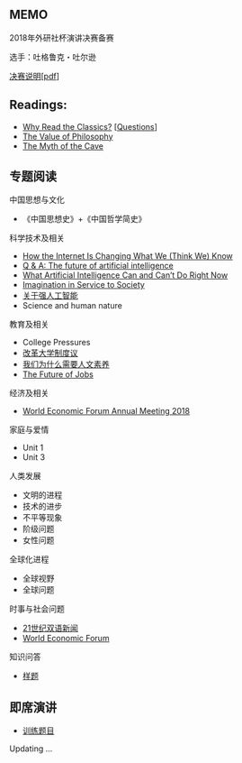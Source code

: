 ## MEMO
2018年外研社杯演讲决赛备赛

选手：吐格鲁克・吐尔逊

[决赛说明](http://uchallenge.unipus.cn/2018/constitution/speaking/447640.shtml)[[pdf](docs/fltrp2018_final.pdf)]

## Readings:

+ [Why Read the Classics?](docs/readings/Why_Read_the_Classics.pdf) [[Questions](docs/misc/classics_questions)]
+ [The Value of Philosophy](docs/readings/The_Value_of_Philosophy.pdf)
+ [The Myth of the Cave](docs/readings/The_Myth_of_the_Cave.pdf)

## 专题阅读

中国思想与文化
+ 《中国思想史》+《中国哲学简史》

科学技术及相关
+ [How the Internet Is Changing What We (Think We) Know](http://www.larrysanger.org/hownetchangesknowledge.html)
+ [Q & A: The future of artificial intelligence](https://people.eecs.berkeley.edu/~russell/temp/q-and-a.html)
+ [What Artificial Intelligence Can and Can’t Do Right Now](https://hbr.org/2016/11/what-artificial-intelligence-can-and-cant-do-right-now)
+ [Imagination in Service to Society](docs/readings/liucixin)
+ [关于强人工智能](https://www.leiphone.com/news/201801/i3y36GjA4SdwpGuC.html)
+ Science and human nature

教育及相关
+ College Pressures
+ [改革大学制度议](docs/readings/钱穆_改革大学制度议.pdf)
+ [我们为什么需要人文素养](docs/readings/龙应台_我们为什么需要人文素养.pdf)
+ [The Future of Jobs](docs/readings/WEF_Future_of_Jobs_2018.pdf)

经济及相关
+ [World Economic Forum Annual Meeting 2018](https://www.weforum.org/events/world-economic-forum-annual-meeting-2018)

家庭与爱情
+ Unit 1
+ Unit 3

人类发展
+ 文明的进程
+ 技术的进步
+ 不平等现象
+ 阶级问题
+ 女性问题

全球化进程
+ 全球视野
+ 全球问题

时事与社会问题
+ [21世纪双语新闻](https://www.i21st.cn/story/index_1.html)
+ [World Economic Forum](https://www.weforum.org/)

知识问答
+ [样题](docs/fltrp_quiz_samples.pdf)

## 即席演讲
+ [训练题目](docs/misc/impromptu)

Updating ...
